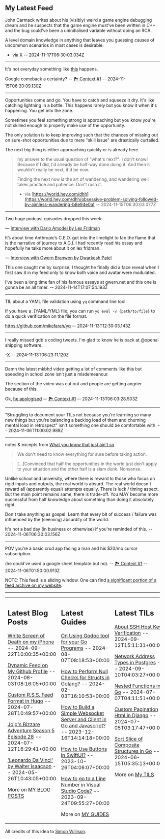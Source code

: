 ## My Latest Feed

<!-- feed starts -->
John Carmack writes about his (visibly) weird a game engine debugging dream and he suspects that the game engine must’ve been written in C++ and the bug could’ve been a uninitialised variable without doing an RCA.

A level domain knowledge in anything that leaves you guessing causes of uncommon scenarios in most cases is desirable. 
 
- via [X](https://twitter.com/twitter/status/1857816125423100130/)  -- 2024-11-17T06:30:03.034Z

---

It's not everyday something like [this](https://x.com/sundarpichai/status/1857114106928718329) happens. 

Google comeback a certainty? -- [🏞️ Context #1](https://cpx.tnvmadhav.me/content/image/content-images/image_cNy1QYq.png) -- 2024-11-15T06:30:09.130Z

---

Opportunities come and go. You have to catch and squeeze it dry. It's like catching lightning in a bottle. This happens rarely but you know it when it's happening. You get into the zone. 

Sometimes you feel something strong is approaching but you know you're not skilled enough to properly make use of the opportunity.

The only solution is to keep improving such that the chances of missing out on sure-shot opportunities due to mere "skill issue" are drastically curtailed.

The next big thing is either approaching quickly or is already here.

> my answer to the usual question of "what's next?": I don't know! Because if I did, I'd already be half-way done doing it. And then it wouldn't really be next, it'd be now.
>
> Finding the next now is the art of wandering, and wandering well takes practice and patience. Don't rush it.
> - via [https://world.hey.com/dhh](https://world.hey.com/dhh/obsessive-problem-solving-followed-by-aimless-wandering-b8e94e0a)  -- 2024-11-15T06:30:03.077Z

---

Two huge podcast episodes dropped this week:

— [Interview with Dario Amodei by Lex Fridman](https://m.youtube.com/watch?v=ugvHCXCOmm4)

It’s about time Anthropic’s C.E.O. got into the limelight to fan the flame that is the narrative of journey to A.G.I. I had recently read his essay and hopefully he talks more about it on lex fridman.

— [Interview with Gwern Branwen by Dwarkesh Patel](https://youtu.be/a42key59cZQ)

This one caught me by surprise, I thought he finally did a face reveal when I first saw it in my feed only to know both voice and avatar were modulated.

I’ve been a long time fan of his famous essays at gwern.net and this one is gonna be an all timer.
  -- 2024-11-14T17:07:54.193Z

---

TIL about a YAML file validation using `yq` command line tool.

If you have a .{YAML/YML} file, you can run `yq eval -v {path/to/file}` to do a quick verification on the file format.

https://github.com/mikefarah/yq
  -- 2024-11-13T12:30:03.143Z

---

I really missed gdb's coding tweets. I'm glad to know he is back at @openai shipping software.

-[X](https://x.com/gdb/status/1856441156281753908)  -- 2024-11-13T06:23:11.120Z

---

Damn the latest mkbhd video getting a lot of comments like this but speeding in school zone isn’t just a misdemeanour.

The section of the video was cut out and people are getting angrier because of this.


Ok, [he apologised](https://x.com/MKBHD/status/1856456570420257166)
 -- [🏞️ Context #1](https://cpx.tnvmadhav.me/content/image/content-images/image_vUlElck.png) -- 2024-11-13T06:03:28.503Z

---

"Struggling to document your TILs not because you're learning so many new things but you're balancing a backlog load of them and churning mental load in retrospect" isn't something one should be comfortable with.  -- 2024-11-06T11:00:02.988Z

---

notes & excepts from [What you know that just ain't so](https://world.hey.com/dhh/what-you-know-that-just-ain-t-so-ab6f4bb1)

> We don't need to know everything for sure before taking action.

> [...]Convinced that half the opportunities in the world just don't apply to your situation and the other half is a slam dunk. Nonsense.

Unlike school and university, where there is reward to those who focus on rigid inputs and outputs, the real world is absurd. The real world doesn't reward all (apparently equal) attempts equally. There is luck / timing aspect. But the main point remains same, there is trade-off. You MAY become more successful from half knowledge about something than doing it absolutely right.

Don't take anything as gospel. Learn that every bit of success / failure was influenced by the (seeming) absurdity of the world.

It's not a bad day (in business or otherwise) if you're reminded of this.  -- 2024-11-06T06:30:03.156Z

---

POV you’re a basic crud app facing a man and his $20/mo cursor subscription.

(he could’ve used a google sheet template but no). -- [🏞️ Context #1](https://cpx.tnvmadhav.me/content/image/content-images/IMG_3856.jpeg) -- 2024-11-06T01:50:00.913Z
<!-- feed ends -->

NOTE: This feed is a sliding window. One can find [a significant portion of a feed archive on my website](https://tnvmadhav.me/feed/).

---


<table><tr><td valign="top" width="33%">

## Latest Blog Posts

<!-- blog starts -->
[White Screen of Death on my iPhone](https://tnvmadhav.me/blog/white-screen-of-death-on-my-iphone/) -- 2024-09-22T10:00:35+00:00

[Dynamic Feed on My Github Profile](https://tnvmadhav.me/blog/dynamic-feed-on-my-github-profile/) -- 2024-08-03T08:16:05+00:00

[Custom R.S.S. Feed Format in Hugo](https://tnvmadhav.me/blog/custom-rss-feed-format-in-hugo/) -- 2024-07-28T10:49:57+00:00

[Jojo's Bizzare Adventure Season 5 Episode 28](https://tnvmadhav.me/blog/jojos-bizzare-adventure-season-5-episode-28/) -- 2024-07-12T16:29:41+00:00

['Leonardo Da Vinci' by Walter Isaacson](https://tnvmadhav.me/blog/leonardo-da-vinci-by-walter-isaacson/) -- 2024-05-26T10:43:05+00:00

More on [MY BLOG POSTS](https://tnvmadhav.me/blog/)
<!-- blog ends -->

</td><td valign="top" width="34%">

## Latest Guides

<!-- guide starts -->
[On Using Godoc tool for your Go Programs](https://tnvmadhav.me/guides/on-using-godoc-tool/) -- 2024-08-07T08:18:53+00:00

[How to Perform Null Checks for Structs in Golang?](https://tnvmadhav.me/guides/how-to-perform-null-checks-for-structs-in-golang/) -- 2024-02-03T16:10:53+00:00

[How to Build a Simple Websocket Server and Client in Go and Javascript?](https://tnvmadhav.me/guides/how-to-build-a-simple-websocket-server-and-client-in-go/) -- 2023-12-16T14:14:18+00:00

[How to Use Buttons in SwiftUI?](https://tnvmadhav.me/guides/how-to-use-buttons-in-swiftui/) -- 2023-10-26T04:06:07+00:00

[How to go to a Line Number in Visual Studio Code?](https://tnvmadhav.me/guides/how-to-go-to-line-in-visual-studio-code/) -- 2023-09-24T09:55:27+00:00

More on [MY GUIDES](https://tnvmadhav.me/guides/)
<!-- guide ends -->

</td><td valign="top" width="33%">

## Latest TILs

<!-- til starts -->
[About SSH Host Key Verification](https://tnvmadhav.me/til/ssh-host-key-verification/) -- 2024-09-12T15:11:31+00:00

[Network Address Types in Postgres](https://tnvmadhav.me/til/network-address-types-in-postgres/) -- 2024-09-10T04:03:27+00:00

[Nested Functions in Go](https://tnvmadhav.me/til/nested-functions-in-go/) -- 2024-07-07T04:11:51+00:00

[Custom Pagination Html in Django](https://tnvmadhav.me/til/custom-pagination-html-in-django/) -- 2024-07-05T03:17:47+00:00

[Sort Slice of Composite Structures in Go](https://tnvmadhav.me/til/sort-slice-of-composite-structures-in-go/) -- 2024-06-15T05:35:13+00:00

More on [My TILS](https://tnvmadhav.me/til/)
<!-- til ends -->

</td></tr></table>


All credits of this idea to [Simon Willison](https://github.com/simonw/simonw/).